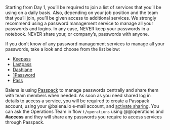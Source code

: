 Starting from Day 1, you’ll be required to join a list of services that you’ll be using on a daily basis. Also, depending on your job position and the team that you’ll join, you’ll be given access to additional services. We strongly recommend using a password management service to manage all your passwords and logins. In any case, NEVER keep your passwords in a notebook. NEVER share your, or company’s, passwords with anyone. 

If you don’t know of any password management services to manage all your passwords, take a look and choose from the list below: 

* [Keepass](http://keepass.info/)
* [Lastpass](https://lastpass.com/)
* [Dashlane](https://www.dashlane.com/)
* [1Password](https://1password.com/)
* [Pass](https://www.passwordstore.org)

Balena is using [Passpack](https://www.passpack.com/) to manage passwords centrally and share them with team members when needed. As soon as you need shared log in details to access a service, you will be required to create a Passpack account, using your @balena.io e-mail account, and [activate sharing](https://help.passpack.com/knowledgebase/idx.php/46/107/article/How-to-Activate-Secure-Collaboration-Features.html). You can ask the Operations Team in flow `t/operations` using @@operations and **#access** and they will share any passwords you require to access services through Passpack. 